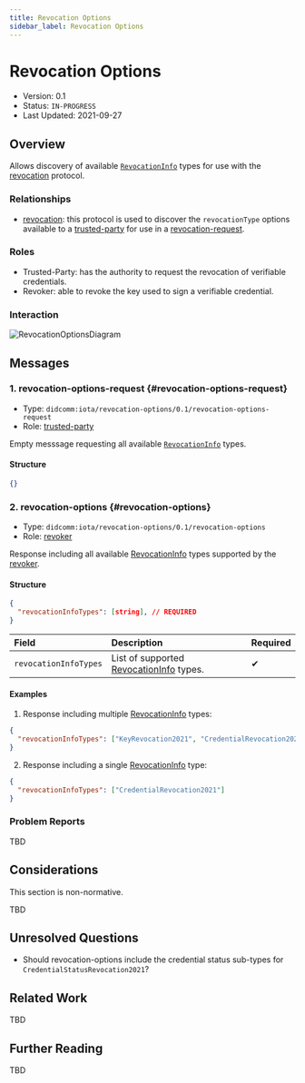 ```yaml
---
title: Revocation Options
sidebar_label: Revocation Options
---
```


# Revocation Options

- Version: 0.1
- Status: `IN-PROGRESS`
- Last Updated: 2021-09-27

## Overview
Allows discovery of available [`RevocationInfo`](./revocation#RevocationInfo) types for use with the [revocation](./revocation) protocol.

### Relationships

- [revocation](./revocation): this protocol is used to discover the `revocationType` options available to a [trusted-party](#roles) for use in a [revocation-request](./revocation#revocation-request).

### Roles
- Trusted-Party: has the authority to request the revocation of verifiable credentials.
- Revoker: able to revoke the key used to sign a verifiable credential.

### Interaction

<div style={{textAlign: 'center'}}>

![RevocationOptionsDiagram](/img/didcomm/revocation-options.drawio.svg)

</div>


## Messages
### 1. revocation-options-request {#revocation-options-request}

- Type: `didcomm:iota/revocation-options/0.1/revocation-options-request`
- Role: [trusted-party](#roles)

Empty messsage requesting all available [`RevocationInfo`](./revocation#RevocationInfo) types.

#### Structure
```json
{}
```

### 2. revocation-options {#revocation-options}

- Type: `didcomm:iota/revocation-options/0.1/revocation-options`
- Role: [revoker](#roles)

Response including all available [RevocationInfo](./revocation#RevocationInfo) types supported by the [revoker](#roles).

#### Structure
```json
{
  "revocationInfoTypes": [string], // REQUIRED
}
```

| Field | Description | Required |
| :--- | :--- | :--- |
| `revocationInfoTypes` | List of supported [RevocationInfo](./revocation#RevocationInfo) types. | ✔ |

#### Examples

1. Response including multiple [RevocationInfo](./revocation#RevocationInfo) types:

```json
{
  "revocationInfoTypes": ["KeyRevocation2021", "CredentialRevocation2021", "CredentialStatusRevocation2021"]
}
```

2. Response including a single [RevocationInfo](./revocation#RevocationInfo) type:

```json
{
  "revocationInfoTypes": ["CredentialRevocation2021"]
}
```

### Problem Reports

TBD


## Considerations

This section is non-normative.

TBD

## Unresolved Questions
- Should revocation-options include the credential status sub-types for `CredentialStatusRevocation2021`?

## Related Work

TBD

## Further Reading

TBD
